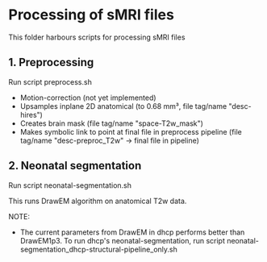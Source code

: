 # Processing of sMRI files

This folder harbours scripts for processing sMRI files

## 1. Preprocessing
Run script preprocess.sh

- Motion-correction (not yet implemented)
- Upsamples inplane 2D anatomical (to 0.68 mm³, file tag/name "desc-hires")
- Creates brain mask (file tag/name "space-T2w_mask")
- Makes symbolic link to point at final file in preprocess pipeline (file tag/name "desc-preproc_T2w" -> final file in pipeline)

## 2. Neonatal segmentation
Run script neonatal-segmentation.sh

This runs DrawEM algorithm on anatomical T2w data.

NOTE: 
- The current parameters from DrawEM in dhcp performs better than DrawEM1p3. To run dhcp's neonatal-segmentation, run script neonatal-segmentation_dhcp-structural-pipeline_only.sh

